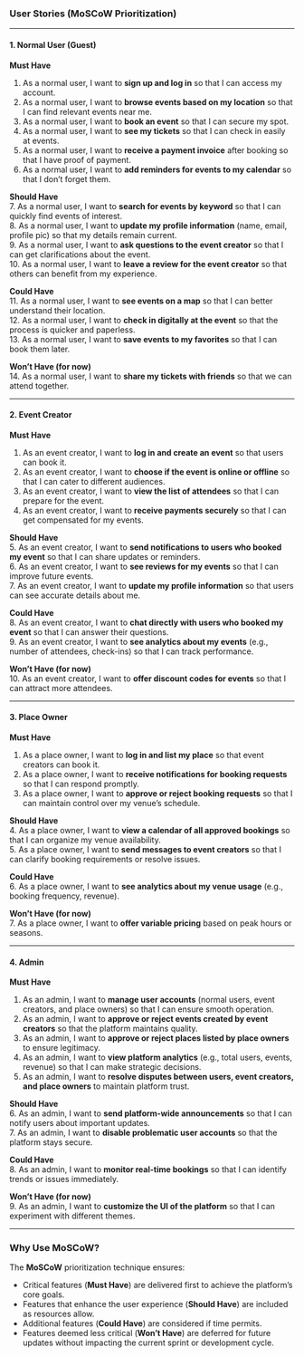 ### **User Stories (MoSCoW Prioritization)**

---

#### **1. Normal User (Guest)**
**Must Have**  
1. As a normal user, I want to **sign up and log in** so that I can access my account.  
2. As a normal user, I want to **browse events based on my location** so that I can find relevant events near me.  
3. As a normal user, I want to **book an event** so that I can secure my spot.  
4. As a normal user, I want to **see my tickets** so that I can check in easily at events.  
5. As a normal user, I want to **receive a payment invoice** after booking so that I have proof of payment.  
6. As a normal user, I want to **add reminders for events to my calendar** so that I don’t forget them.  

**Should Have**  
7. As a normal user, I want to **search for events by keyword** so that I can quickly find events of interest.  
8. As a normal user, I want to **update my profile information** (name, email, profile pic) so that my details remain current.  
9. As a normal user, I want to **ask questions to the event creator** so that I can get clarifications about the event.  
10. As a normal user, I want to **leave a review for the event creator** so that others can benefit from my experience.  

**Could Have**  
11. As a normal user, I want to **see events on a map** so that I can better understand their location.  
12. As a normal user, I want to **check in digitally at the event** so that the process is quicker and paperless.  
13. As a normal user, I want to **save events to my favorites** so that I can book them later.

**Won’t Have (for now)**  
14. As a normal user, I want to **share my tickets with friends** so that we can attend together.

---

#### **2. Event Creator**
**Must Have**  
1. As an event creator, I want to **log in and create an event** so that users can book it.  
2. As an event creator, I want to **choose if the event is online or offline** so that I can cater to different audiences.  
3. As an event creator, I want to **view the list of attendees** so that I can prepare for the event.  
4. As an event creator, I want to **receive payments securely** so that I can get compensated for my events.  

**Should Have**  
5. As an event creator, I want to **send notifications to users who booked my event** so that I can share updates or reminders.  
6. As an event creator, I want to **see reviews for my events** so that I can improve future events.  
7. As an event creator, I want to **update my profile information** so that users can see accurate details about me.  

**Could Have**  
8. As an event creator, I want to **chat directly with users who booked my event** so that I can answer their questions.  
9. As an event creator, I want to **see analytics about my events** (e.g., number of attendees, check-ins) so that I can track performance.  

**Won’t Have (for now)**  
10. As an event creator, I want to **offer discount codes for events** so that I can attract more attendees.

---

#### **3. Place Owner**
**Must Have**  
1. As a place owner, I want to **log in and list my place** so that event creators can book it.  
2. As a place owner, I want to **receive notifications for booking requests** so that I can respond promptly.  
3. As a place owner, I want to **approve or reject booking requests** so that I can maintain control over my venue’s schedule.  

**Should Have**  
4. As a place owner, I want to **view a calendar of all approved bookings** so that I can organize my venue availability.  
5. As a place owner, I want to **send messages to event creators** so that I can clarify booking requirements or resolve issues.  

**Could Have**  
6. As a place owner, I want to **see analytics about my venue usage** (e.g., booking frequency, revenue).  

**Won’t Have (for now)**  
7. As a place owner, I want to **offer variable pricing** based on peak hours or seasons.

---

#### **4. Admin**
**Must Have**  
1. As an admin, I want to **manage user accounts** (normal users, event creators, and place owners) so that I can ensure smooth operation.  
2. As an admin, I want to **approve or reject events created by event creators** so that the platform maintains quality.  
3. As an admin, I want to **approve or reject places listed by place owners** to ensure legitimacy.  
4. As an admin, I want to **view platform analytics** (e.g., total users, events, revenue) so that I can make strategic decisions.  
5. As an admin, I want to **resolve disputes between users, event creators, and place owners** to maintain platform trust.  

**Should Have**  
6. As an admin, I want to **send platform-wide announcements** so that I can notify users about important updates.  
7. As an admin, I want to **disable problematic user accounts** so that the platform stays secure.  

**Could Have**  
8. As an admin, I want to **monitor real-time bookings** so that I can identify trends or issues immediately.

**Won’t Have (for now)**  
9. As an admin, I want to **customize the UI of the platform** so that I can experiment with different themes.

---

### **Why Use MoSCoW?**
The **MoSCoW** prioritization technique ensures:  
- Critical features (**Must Have**) are delivered first to achieve the platform’s core goals.  
- Features that enhance the user experience (**Should Have**) are included as resources allow.  
- Additional features (**Could Have**) are considered if time permits.  
- Features deemed less critical (**Won’t Have**) are deferred for future updates without impacting the current sprint or development cycle.  

